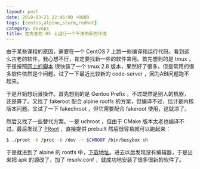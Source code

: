 ```yaml
---
layout: post
date: 2019-03-21 22:46:00 +0800
tags: [centos,alpine,slurm,redhat]
category: devops
title: 在古老的 OS 上运行一个干净的新的环境
---
```


由于某些课程的原因，需要在一个 CentOS 7 上跑一些编译和运行代码。看到这么古老的软件，我心想不行，肯定要找新一些的软件来用。首先想到的是 tmux ，于是按照[网上的脚本](https://gist.github.com/ryin/3106801) 很快装了一个 tmux 2.8 版本，果然好了很多。但是常用的很多软件依然是个问题。试了一下最近比较新的 code-server ，因为ABI问题跑不起来。

于是开始想玩骚操作。首先想到的是 Gentoo Prefix ，不过既然是别人的机器，还是算了。又找了 fakeroot 配合 alpine rootfs 的方案，但编译不过，估计是内核版本问题。又试了一下 fakechroot ，但它需要配合 fakeroot 使用，这就凉了。

然后又找了一些替代方案。一是 uchroot ，但由于 CMake 版本太老也编译不过。最后发现了 [PRoot](<https://proot-me.github.io/>) ，直接提供 prebuilt 然后很容易就可以跑起来：

```bash
$ ./proot -b /proc -b /dev -r $CHROOT /bin/busybox sh
```

于是就进到了 alpine 的 rootfs 中，[下载地址](http://dl-cdn.alpinelinux.org/alpine/v3.9/releases/x86_64/alpine-minirootfs-3.9.2-x86_64.tar.gz)。进去以后发现没有编辑器，于是出来把 apk 的源改了，加了 resolv.conf ，就成功地安装了很多很新的软件了。